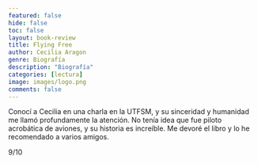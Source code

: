 ```yaml
---
featured: false
hide: false
toc: false
layout: book-review
title: Flying Free
author: Cecilia Aragon
genre: Biografía
description: "Biografía"
categories: [lectura]
image: images/logo.png
comments: false
---
```


Conocí a Cecilia en una charla en la UTFSM, y su sinceridad y humanidad me llamó profundamente la atención. No tenía idea que fue piloto acrobática de aviones, y su historia es increíble. Me devoré el libro y lo he recomendado a varios amigos. 

9/10